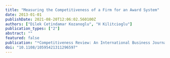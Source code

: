 ```yaml
---
title: "Measuring the Competitiveness of a Firm for an Award System"
date: 2013-01-01
publishDate: 2021-08-20T12:06:02.560100Z
authors: ["Dilek Cetindamar Kozanoglu", "H Kilitcioglu"]
publication_types: ["2"]
abstract: ""
featured: false
publication: "*Competitiveness Review: An International Business Journal*"
doi: "10.1108/10595421311296597"
---
```



